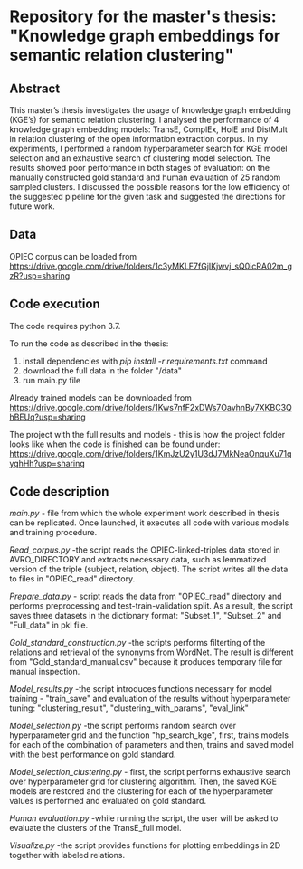 # Repository for the master's thesis: "Knowledge graph embeddings for semantic relation clustering"

## Abstract

This master’s thesis investigates the usage of knowledge graph embedding (KGE’s) for semantic relation clustering. I analysed the performance of 4 knowledge graph embedding models: TransE, ComplEx, HolE and DistMult in relation clustering of the open information extraction corpus. In my experiments, I performed a random hyperparameter search for KGE model selection and an exhaustive search of clustering model selection. The results showed poor performance in
both stages of evaluation: on the manually constructed gold standard and human evaluation of 25 random sampled clusters. I discussed the possible reasons for the low efficiency of the suggested pipeline for the given task and suggested the directions for future work.

## Data

OPIEC corpus can be loaded from https://drive.google.com/drive/folders/1c3yMKLF7fGjIKjwvj_sQ0icRA02m_gzR?usp=sharing


## Code execution

The code requires python 3.7.

To run the code as described in the thesis:
1. install dependencies with 
*pip install -r requirements.txt* 
command 
2. download the full data in the folder "/data"
3. run main.py file


Already trained models can be downloaded from https://drive.google.com/drive/folders/1Kws7nfF2xDWs7OavhnBy7XKBC3QhBEUq?usp=sharing


The project with the full results and models - this is how the project folder looks like when the code is finished can be found under:
https://drive.google.com/drive/folders/1KmJzU2y1U3dJ7MkNeaOnquXu71qyghHh?usp=sharing


## Code description

*main.py* - file from which the whole experiment work described in thesis can be replicated.
Once launched, it executes all code with various models and training procedure. 


*Read_corpus.py* -the script reads the OPIEC-linked-triples data stored in AVRO_DIRECTORY and extracts necessary data, such as lemmatized version of the triple (subject, relation, object). The script writes all the data to files in "OPIEC_read" directory.

*Prepare_data.py* - script reads the data from "OPIEC_read" directory and performs preprocessing and test-train-validation split. As a result, the script saves three datasets in the dictionary format: "Subset_1", "Subset_2" and "Full_data" in pkl file.

*Gold_standard_construction.py* -the scripts performs filterting of the relations and retrieval of the synonyms from WordNet.
The result is different from "Gold_standard_manual.csv" because it produces temporary file for manual inspection.

*Model_results.py* -the script introduces functions necessary for model training - "train_save" and evaluation of the results without hyperparameter tuning: "clustering_result", "clustering_with_params", "eval_link"

*Model_selection.py* -the script performs random search over hyperparameter grid and the function "hp_search_kge", first, trains models for each of the combination of parameters and then, trains and saved model with the best performance on gold standard.

*Model_selection_clustering.py* - first, the script performs exhaustive search over hyperparameter grid for clustering algorithm. Then, the saved KGE models are restored and the clustering for each of the hyperparameter values is performed and evaluated on gold standard.

*Human evaluation.py* -while running the script, the user will be asked to evaluate the clusters of the TransE_full model.

*Visualize.py* -the script provides functions for plotting embeddings in 2D together with labeled relations.


